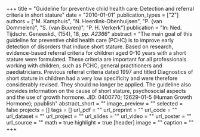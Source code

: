 +++
title = "Guideline for preventive child health care: Detection and referral criteria in short stature"
date = "2010-01-01"
publication_types = ["2"]
authors = ["M. Kamphuis", "N. Heerdink-Obenhuijsen", "P. {van Dommelen}", "S. {van Buuren}", "P. H. Verkerk"]
publication = "In: Ned. Tijdschr. Geneeskd., (154), 18, _pp. A2366_"
abstract = "The main goal of this guideline for preventive child health care (PCHC) is to improve early detection of disorders that induce short stature. Based on research, evidence-based referral criteria for children aged 0-10 years with a short stature were formulated. These criteria are important for all professionals working with children, such as PCHC, general practitioners and paediatricians. Previous referral criteria dated 1997 and titled Diagnostics of short stature in children had a very low specificity and were therefore considerably revised. They should no longer be applied. The guideline also provides information on the cause of short stature, psychosocial aspects and the use of growth hormone. JID: 0400770; 12629-01-5 (Human Growth Hormone); ppublish"
abstract_short = ""
image_preview = ""
selected = false
projects = []
tags = []
url_pdf = ""
url_preprint = ""
url_code = ""
url_dataset = ""
url_project = ""
url_slides = ""
url_video = ""
url_poster = ""
url_source = ""
math = true
highlight = true
[header]
image = ""
caption = ""
+++
